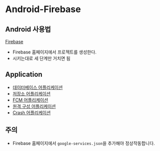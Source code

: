 # Android-Firebase

## Android 사용법
[Firebase](https://firebase.google.com/)
* Firebase 홈페이지에서 프로젝트를 생성한다.
* 시키는대로 세 단계만 거치면 됨

## Application
* [데이터베이스 어플리케이션](https://github.com/KimBoWoon/Android-Firebase/tree/master/Firebase-Database)
* [저장소 어플리케이션](https://github.com/KimBoWoon/Android-Firebase/tree/master/Firebase-Storage)
* [FCM 어플리케이션](https://github.com/KimBoWoon/Android-Firebase/tree/master/Firebase-FCM)
* [원격 구성 어플리케이션](https://github.com/KimBoWoon/Android-Firebase/tree/master/Firebase-RemoteConfig)
* [Crash 어플리케이션](https://github.com/KimBoWoon/Android-Firebase/tree/master/Firebase-Crash)

## 주의
* Firebase 홈페이지에서 ```google-services.json```을 추가해야 정상작동합니다.